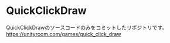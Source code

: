 # QuickClickDraw
QuickClickDrawのソースコードのみをコミットしたリポジトリです。<br>
https://unityroom.com/games/quick_click_draw
